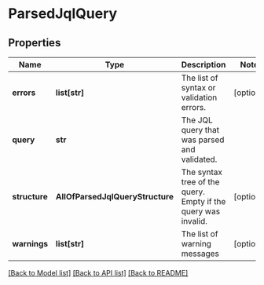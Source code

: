 # ParsedJqlQuery

## Properties
Name | Type | Description | Notes
------------ | ------------- | ------------- | -------------
**errors** | **list[str]** | The list of syntax or validation errors. | [optional] 
**query** | **str** | The JQL query that was parsed and validated. | 
**structure** | **AllOfParsedJqlQueryStructure** | The syntax tree of the query. Empty if the query was invalid. | [optional] 
**warnings** | **list[str]** | The list of warning messages | [optional] 

[[Back to Model list]](../README.md#documentation-for-models) [[Back to API list]](../README.md#documentation-for-api-endpoints) [[Back to README]](../README.md)

